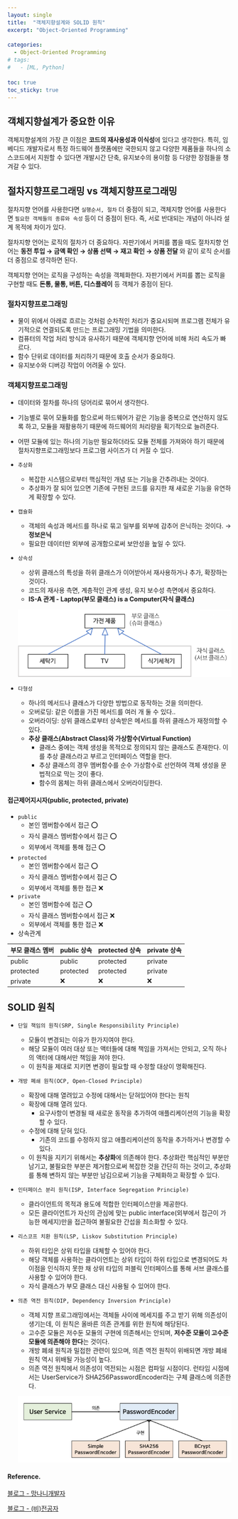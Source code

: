 ```yaml
---
layout: single
title:  "객체지향설계와 SOLID 원칙"
excerpt: "Object-Oriented Programming"

categories:
  - Object-Oriented Programming
# tags:
#   - [ML, Python]

toc: true
toc_sticky: true
---
```


## 객체지향설계가 중요한 이유

객체지향설계의 가장 큰 이점은 **코드의 재사용성과 이식성**에 있다고 생각한다. 특히, 임베디드 개발자로서 특정 하드웨어 플랫폼에만 국한되지 않고 다양한 제품들을 하나의 소스코드에서 지원할 수 있다면 개발시간 단축, 유지보수의 용이함 등 다양한 장점들을 챙겨갈 수 있다.

## 절차지향프로그래밍 vs 객체지향프로그래밍

절차지향 언어를 사용한다면 `실행순서, 절차` 더 중점이 되고, 객체지향 언어를 사용한다면 `필요한 객체들의 종류와 속성` 등이 더 중점이 된다. 즉, 서로 반대되는 개념이 아니라 설계 목적에 차이가 있다.


절차지향 언어는 로직의 절차가 더 중요하다. 자판기에서 커피를 뽑을 때도 절차지향 언어는 **동전 투입 → 금액 확인 → 상품 선택 → 재고 확인 → 상품 전달** 와 같이 로직 순서를 더 중점으로 생각하면 된다.


객체지향 언어는 로직을 구성하는 속성을 객체화한다. 자판기에서 커피를 뽑는 로직을 구현할 때도 **돈통, 물통, 버튼, 디스플레이** 등 객체가 중점이 된다.


### 절차지향프로그래밍
- 물이 위에서 아래로 흐르는 것처럼 순차적인 처리가 중요시되며 프로그램 전체가 유기적으로 연결되도록 만드는 프로그래밍 기법을 의미한다.
- 컴퓨터의 작업 처리 방식과 유사하기 때문에 객체지향 언어에 비해 처리 속도가 빠르다.
- 함수 단위로 데이터를 처리하기 때문에 호출 순서가 중요하다.
- 유지보수와 디버깅 작업이 어려울 수 있다.

### 객체지향프로그래밍
- 데이터와 절차를 하나의 덩어리로 묶어서 생각한다.
- 기능별로 묶어 모듈화를 함으로써 하드웨어가 같은 기능을 중복으로 연산하지 않도록 하고, 모듈을 재활용하기 때문에 하드웨어의 처리량을 획기적으로 늘려준다.
- 어떤 모듈에 있는 하나의 기능만 필요하더라도 모듈 전체를 가져와야 하기 때문에 절차지향프로그래밍보다 프로그램 사이즈가 더 커질 수 있다.
- `추상화`
    - 복잡한 시스템으로부터 핵심적인 개념 또는 기능을 간추려내는 것이다.
    - 추상화가 잘 되어 있으면 기존에 구현된 코드를 유지한 채 새로운 기능을 유연하게 확장할 수 있다.
- `캡슐화`
    - 객체의 속성과 메서드를 하나로 묶고 일부를 외부에 감추어 은닉하는 것이다. → **정보은닉**
    - 필요한 데이터만 외부에 공개함으로써 보안성을 높일 수 있다.
- `상속성`
    - 상위 클래스의 특성을 하위 클래스가 이어받아서 재사용하거나 추가, 확장하는 것이다.
    - 코드의 재사용 측면, 계층적인 관계 생성, 유지 보수성 측면에서 중요하다.
    - **IS-A 관계 - Laptop(부모 클래스) is a Computer(자식 클래스)**

    ![Is-A](./img/Is-A.png)


- `다형성`
    - 하나의 메서드나 클래스가 다양한 방법으로 동작하는 것을 의미한다.
    - 오버로딩: 같은 이름을 가진 메서드를 여러 개 둘 수 있다..
    - 오버라이딩: 상위 클래스로부터 상속받은 메서드를 하위 클래스가 재정의할 수 있다.
    - **추상 클래스(Abstract Class)와 가상함수(Virtual Function)**
        - 클래스 중에는 객체 생성을 목적으로 정의되지 않는 클래스도 존재한다. 이를 추상 클래스라고 부르고 인터페이스 역할을 한다.
        - 추상 클래스의 경우 멤버함수를 순수 가상함수로 선언하여 객체 생성을 문법적으로 막는 것이 좋다.
        - 함수의 몸체는 하위 클래스에서 오버라이딩한다.

#### 접근제어지시자(public, protected, private)
- `public`
    - 본인 멤버함수에서 접근 ⭕
    - 자식 클래스 멤버함수에서 접근 ⭕
    - 외부에서 객체를 통해 접근 ⭕
- `protected`
    - 본인 멤버함수에서 접근 ⭕
    - 자식 클래스 멤버함수에서 접근 ⭕
    - 외부에서 객체를 통한 접근 ❌
- `private`
    - 본인 멤버함수에 접근 ⭕
    - 자식 클래스 멤버함수에서 접근 ❌
    - 외부에서 객체를 통한 접근 ❌
- 상속관계

| 부모 클래스 멤버 | public 상속 | protected 상속 | private 상속 |
| --- | --- | --- | --- |
| public | public | protected | private |
| protected | protected | protected | private |
| private | ❌ | ❌ | ❌ |


## SOLID 원칙
- `단일 책임의 원칙(SRP, Single Responsibility Principle)`
    - 모듈이 변경되는 이유가 한가지여야 한다.
    - 해당 모듈이 여러 대상 또는 액터들에 대해 책임을 가져서는 안되고, 오직 하나의 액터에 대해서만 책임을 져야 한다.
    - 이 원칙을 제대로 지키면 변경이 필요할 때 수정할 대상이 명확해진다.
- `개방 폐쇄 원칙(OCP, Open-Closed Principle)`
    - 확장에 대해 열려있고 수정에 대해서는 닫혀있어야 한다는 원칙
    - 확장에 대해 열려 있다.
        - 요구사항이 변경될 때 새로운 동작을 추가하여 애플리케이션의 기능을 확장할 수 있다.
    - 수정에 대해 닫혀 있다.
        - 기존의 코드를 수정하지 않고 애플리케이션의 동작을 추가하거나 변경할 수 있다.
    - 이 원칙을 지키기 위해서는 **추상화**에 의존해야 한다. 추상화란 핵심적인 부분만 남기고, 불필요한 부분은 제거함으로써 복잡한 것을 간단히 하는 것이고, 추상화를 통해 변하지 않는 부분만 남김으로써 기능을 구체화하고 확장할 수 있다.
- `인터페이스 분리 원칙(ISP, Interface Segregation Principle)`
    - 클라이언트의 목적과 용도에 적합한 인터페이스만을 제공한다.
    - 모든 클라이언트가 자신의 관심에 맞는 public interface(외부에서 접근이 가능한 메세지)만을 접근하여 불필요한 간섭을 최소화할 수 있다.
- `리스코프 치환 원칙(LSP, Liskov Substitution Principle)`
    - 하위 타입은 상위 타입을 대체할 수 있어야 한다.
    - 해당 객체를 사용하는 클라이언트는 상위 타입이 하위 타입으로 변경되어도 차이점을 인식하지 못한 채 상위 타입의 퍼블릭 인터페이스를 통해 서브 클래스를 사용할 수 있어야 한다.
    - 자식 클래스가 부모 클래스 대신 사용될 수 있어야 한다.
- `의존 역전 원칙(DIP, Dependency Inversion Principle)`
    - 객체 지향 프로그래밍에서는 객체들 사이에 메세지를 주고 받기 위해 의존성이 생기는데, 이 원칙은 올바른 의존 관계를 위한 원칙에 해당된다.
    - 고수준 모듈은 저수둔 모듈의 구현에 의존해서는 안되며, **저수준 모듈이 고수준 모듈에 의존해야 한다**는 것이다.
    - 개방 폐쇄 원칙과 밀접한 관련이 있으며, 의존 역전 원칙이 위배되면 개방 폐쇄 원칙 역시 위배될 가능성이 높다.
    - 의존 역전 원칙에서 의존성이 역전되는 시점은 컴파일 시점이다. 런타임 시점에서는 UserService가 SHA256PasswordEncoder라는 구체 클래스에 의존한다.
    
    ![DIP](./img/dip.png)
    

#### Reference.

[블로그 - 망나니개발자](https://mangkyu.tistory.com/194)

[블로그 - (비)전공자](https://blackvill.tistory.com/221)

